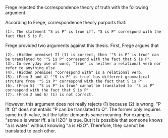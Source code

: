 Frege rejected the correspondence theory of truth with the following argument.

According to Frege, correspondence theory purports that:

    (1). The statement "S is P" is true iff. "S is P" correspond with the fact that S is P.

Frege provided two arguments against this thesis. First, Frege argues that

    (2). (Hidden premise) If (1) is correct, then '"S is P" is true' can be translated to '"S is P" correspond with the fact that S is P'.
    (3). In everyday use of word, "true" is neither a relational verb nor refer to anything else.
    (4). (Hidden premise) "correspond with" is a relational verb.
    (5). (From 3 and 4) '"S is P" is true' has different grammatical struture from '"S is P" correspond with the fact that S is P'
    (6). (From 5) '"S is P" is true' cannot be translated to '"S is P" correspond with the fact that S is P'
    (7). (From 2 and 6) (1) is not correct. 

However, this argument does not really rejects (1) because (2) is wrong. "P iff. Q" does not entails "P can be translated to Q". The former only requires same truth value, but the latter demands same meaning. For example, "some a is water iff. a is H2O" is true. But it is possible that someone knows "a is water" without knowing "a is H2O". Therefore, they cannot be translated to each other.


